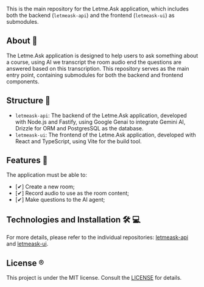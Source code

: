 This is the main repository for the Letme.Ask application, which includes both the backend (`letmeask-api`) and the frontend (`letmeask-ui`) as submodules.

## About 🎯

The Letme.Ask application is designed to help users to ask something about a course, using AI we transcript the room audio end the questions are answered based on this transcription. This repository serves as the main entry point, containing submodules for both the backend and frontend components.

## Structure 📂

- `letmeask-api`: The backend of the Letme.Ask application, developed with Node.js and Fastify, using Google Genai to integrate Gemini AI, Drizzle for ORM and PostgresSQL as the database.
- `letmeask-ui`: The frontend of the Letme.Ask application, developed with React and TypeScript, using Vite for the build tool.

## Features 📝

The application must be able to:

- [✔] Create a new room;
- [✔] Record audio to use as the room content;
- [✔] Make questions to the AI agent;

## Technologies and Installation 🛠 💻

For more details, please refer to the individual repositories: [letmeask-api](https://github.com/MateusFS99/letmeask-api) and [letmeask-ui](https://github.com/MateusFS99/letmeask-ui).

## License ®️

This project is under the MIT license. Consult the [LICENSE](LICENSE) for details.